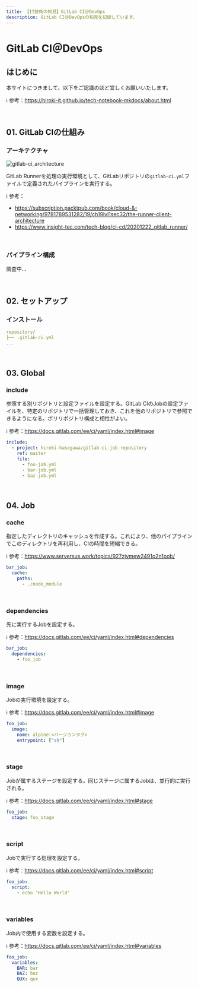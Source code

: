 ```yaml
---
title: 【IT技術の知見】GitLab CI＠DevOps
description: GitLab CI＠DevOpsの知見を記録しています。
---
```


# GitLab CI＠DevOps

## はじめに

本サイトにつきまして、以下をご認識のほど宜しくお願いいたします。

ℹ️ 参考：https://hiroki-it.github.io/tech-notebook-mkdocs/about.html

<br>

## 01. GitLab CIの仕組み

### アーキテクチャ

![gitlab-ci_architecture](https://raw.githubusercontent.com/hiroki-it/tech-notebook/master/images/gitlab-ci_architecture.png)

GitLab Runnerを処理の実行環境として、GitLabリポジトリの```gitlab-ci.yml```ファイルで定義されたパイプラインを実行する。

ℹ️ 参考：

- https://subscription.packtpub.com/book/cloud-&-networking/9781789531282/19/ch19lvl1sec32/the-runner-client-architecture
- https://www.insight-tec.com/tech-blog/ci-cd/20201222_gitlab_runner/

<br>

### パイプライン構成

調査中...

<br>

## 02. セットアップ

### インストール

```yaml
repository/
├── .gitlab-ci.yml
...
```

<br>

## 03. Global

### include

参照する別リポジトリと設定ファイルを設定する。GitLab CIのJobの設定ファイルを、特定のリポジトリで一括管理しておき、これを他のリポジトリで参照できるようになる。ポリリポジトリ構成と相性がよい。

ℹ️ 参考：https://docs.gitlab.com/ee/ci/yaml/index.html#image

```yaml
include:
  - project: hiroki-hasegawa/gitlab-ci-job-repository
    ref: master
    file:
      - foo-job.yml
      - bar-job.yml
      - baz-job.yml
```

<br>

## 04. Job

### cache

指定したディレクトリのキャッシュを作成する。これにより、他のパイプラインでこのディレクトリを再利用し、CIの時間を短縮できる。

ℹ️ 参考：https://www.serversus.work/topics/927zjvmew2491o2n1oob/

```yaml
bar_job:
  cache:
    paths:
      - ./node_module
```

<br>

### dependencies

先に実行するJobを設定する。

ℹ️ 参考：https://docs.gitlab.com/ee/ci/yaml/index.html#dependencies

```yaml
bar_job:
  dependencies:
    - foo_job
```

<br>

### image

Jobの実行環境を設定する。

ℹ️ 参考：https://docs.gitlab.com/ee/ci/yaml/index.html#image

```yaml
foo_job:
  image:
    name: alpine:<バージョンタグ>
    entrypoint: ["sh"]
```

<br>

### stage

Jobが属するステージを設定する。同じステージに属するJobは、並行的に実行される。

ℹ️ 参考：https://docs.gitlab.com/ee/ci/yaml/index.html#stage

```yaml
foo_job:
  stage: foo_stage
```

<br>

### script

Jobで実行する処理を設定する。

ℹ️ 参考：https://docs.gitlab.com/ee/ci/yaml/index.html#script

```yaml
foo_job:
  script:
    - echo "Hello World"
```

<br>

### variables

Job内で使用する変数を設定する。

ℹ️ 参考：https://docs.gitlab.com/ee/ci/yaml/index.html#variables

```yaml
foo_job:
  variables:
    BAR: bar
    BAZ: baz
    QUX: qux
```

<br>



